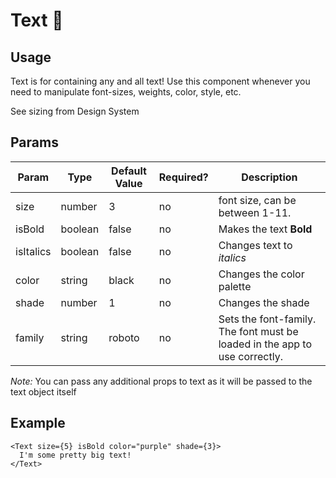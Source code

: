 # Text 📱

## Usage

Text is for containing any and all text! Use this component whenever you need to manipulate font-sizes, weights, color, style, etc.

See sizing from Design System

## Params

| Param     | Type    | Default Value | Required? | Description                                                                |
| --------- | ------- | ------------- | --------- | -------------------------------------------------------------------------- |
| size      | number  | 3             | no        | font size, can be between 1-11.                                            |
| isBold    | boolean | false         | no        | Makes the text **Bold**                                                    |
| isItalics | boolean | false         | no        | Changes text to _italics_                                                  |
| color     | string  | black         | no        | Changes the color palette                                                  |
| shade     | number  | 1             | no        | Changes the shade                                                          |
| family    | string  | roboto        | no        | Sets the font-family. The font must be loaded in the app to use correctly. |

_Note:_ You can pass any additional props to text as it will be passed to the text object itself

## Example

```react
<Text size={5} isBold color="purple" shade={3}>
  I'm some pretty big text!
</Text>
```
